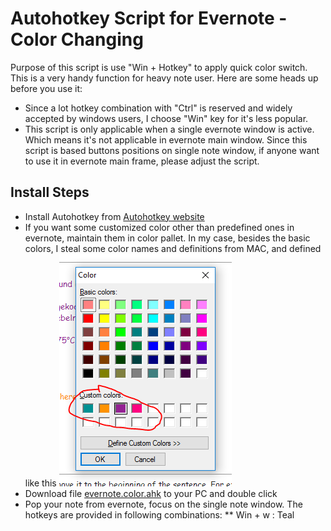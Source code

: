# Autohotkey Script for Evernote - Color Changing

Purpose of this script is use "Win + Hotkey" to apply quick color switch. This is a very handy function for heavy note user. Here are some heads up before you use it:
* Since a lot hotkey combination with "Ctrl" is reserved and widely accepted by windows users, I choose "Win" key for it's less popular.
* This script is only applicable when a single evernote window is active. Which means it's not applicable in evernote main window. Since this script is based buttons positions on single note window, if anyone want to use it in evernote main frame, please adjust the script.

Install Steps
--------------
* Install Autohotkey from [Autohotkey website](https://autohotkey.com/)
* If you want some customized color other than predefined ones in evernote, maintain them in color pallet. In my case, besides the basic colors, I steal some color names and definitions from MAC, and defined like this
  ![](./img/custom.color.PNG)
* Download file [evernote.color.ahk](./evernote.color.ahk) to your PC and double click
* Pop your note from evernote, focus on the single note window. The hotkeys are provided in following combinations:
** Win + w : Teal
